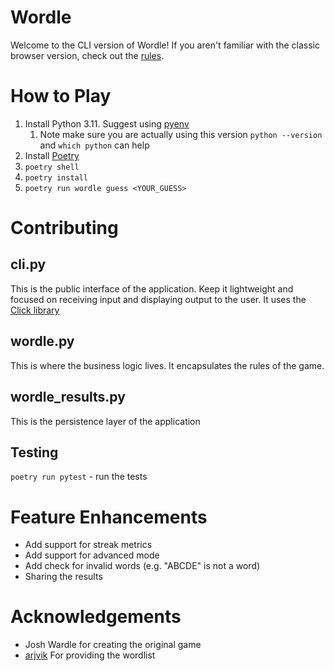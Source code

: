 # Wordle
Welcome to the CLI version of Wordle! If you aren't familiar with the classic browser version, check out the [rules](./product_requirements_doc.md).

# How to Play
1. Install Python 3.11. Suggest using [pyenv](https://github.com/pyenv/pyenv)
   1. Note make sure you are actually using this version `python --version` and `which python` can help
2. Install [Poetry](https://python-poetry.org/docs/#installation)
3. `poetry shell`
4. `poetry install`
5. `poetry run wordle guess <YOUR_GUESS>`

# Contributing
## cli.py
This is the public interface of the application. Keep it lightweight and focused on receiving input and displaying output to the user. It uses the [Click library](https://click.palletsprojects.com/)

## wordle.py
This is where the business logic lives. It encapsulates the rules of the game.

## wordle_results.py
This is the persistence layer of the application

## Testing
`poetry run pytest` - run the tests

# Feature Enhancements
- Add support for streak metrics
- Add support for advanced mode
- Add check for invalid words (e.g. "ABCDE" is not a word)
- Sharing the results

# Acknowledgements
- Josh Wardle for creating the original game
- [arjvik](https://dagshub.com/arjvik/wordle-wordlist) For providing the wordlist
